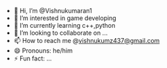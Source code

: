 - 👋 Hi, I’m @Vishnukumaran1
- 👀 I’m interested in game developing
- 🌱 I’m currently learning c++,python
- 💞️ I’m looking to collaborate on ...
- 📫 How to reach me @vishnukumz437@gmail.com
- 😄 Pronouns: he/him
- ⚡ Fun fact: ...

<!---
Vishnukumaran1/Vishnukumaran1 is a ✨ special ✨ repository because its `README.md` (this file) appears on your GitHub profile.
You can click the Preview link to take a look at your changes.
--->
